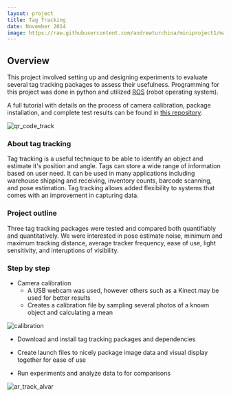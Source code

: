 ```yaml
---
layout: project
title: Tag Tracking
date: November 2014
image: https://raw.githubusercontent.com/andrewturchina/miniproject1/master/ar_sys_pic.png
---
```


## Overview

This project involved setting up and designing experiments to evaluate several tag tracking packages to assess their usefulness.  Programming for this project was done in python and utilized [ROS](http://wiki.ros.org/ROS/Introduction) (robot operating system).  

A full tutorial with details on the process of camera calibration, package installation, and complete test results can be found in [this repository](https://github.com/ablarry91/ros-tag-tracking).  

![qr_code_track](http://i1380.photobucket.com/albums/ah164/aturchina0528/portfolio/tagtrackpic_zpspnoibmag.png)


### About tag tracking
Tag tracking is a useful technique to be able to identify an object and estimate it's position and angle. Tags can store a wide range of information based on user need. It can be used in many applications including warehouse shipping and receiving, inventory counts, barcode scanning, and pose estimation. Tag tracking allows added flexibility to systems that comes with an improvement in capturing data.  

### Project outline
Three tag tracking packages were tested and compared both quantifiably and quantitatively.  We were interested in pose estimate noise, minimum and maximum tracking distance, average tracker frequency, ease of use, light sensitivity, and interuptions of visibility.  


### Step by step
* Camera calibration
  * A USB webcam was used, however others such as a Kinect may be used for better results
  * Creates a calibration file by sampling several photos of a known object and calculating a mean

![calibration](http://i1380.photobucket.com/albums/ah164/aturchina0528/portfolio/calibration_zps21kxnbdg.png)

* Download and install tag tracking packages and dependencies
* Create launch files to nicely package image data and visual display together for ease of use

* Run experiments and analyze data to for comparisons

![ar_track_alvar](http://i1380.photobucket.com/albums/ah164/aturchina0528/portfolio/ar_track_alvar_zps1daiadgp.png)


